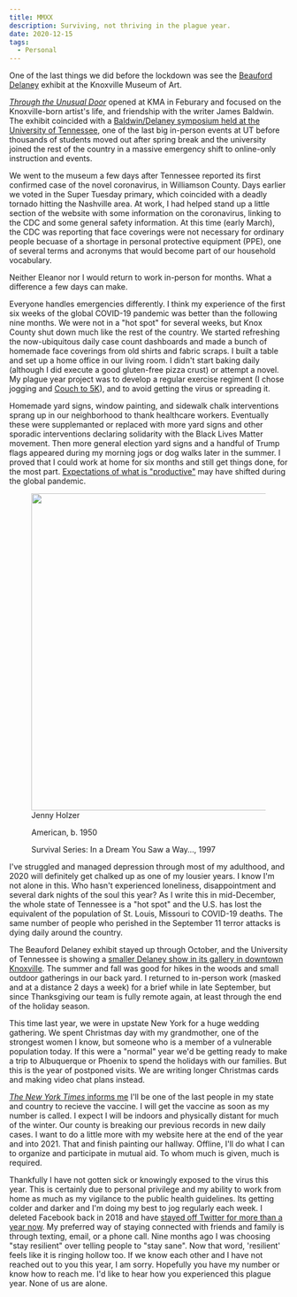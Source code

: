 ```yaml
---
title: MMXX
description: Surviving, not thriving in the plague year. 
date: 2020-12-15
tags:
  - Personal
---
```




One of the last things we did before the lockdown was see the [Beauford Delaney](https://en.wikipedia.org/wiki/Beauford_Delaney) exhibit at the Knoxville Museum of Art. 

[<i>Through the Unusual Door</i>](https://knoxart.org/exhibitions/beauford-delaney-and-james-baldwin-through-the-unusual-door/) opened at KMA in Feburary and focused on the Knoxville-born artist's life, and friendship with the writer James Baldwin. The exhibit coincided with a [Baldwin/Delaney symposium held at the University of Tennessee](https://baldwindelaney.org/), one of the last big in-person events at UT before thousands of students moved out after spring break and the university joined the rest of the country in a massive emergency shift to online-only instruction and events.

We went to the museum a few days after Tennessee reported its first confirmed case of the novel coronavirus, in Williamson County. Days earlier we voted in the Super Tuesday primary, which coincided with a deadly tornado hitting the Nashville area. At work, I had helped stand up a little section of the website with some information on the coronavirus, linking to the CDC and some general safety information. At this time (early March), the CDC was reporting that face coverings were not necessary for ordinary people becuase of a shortage in personal protective equipment (PPE), one of several terms and acronyms that would become part of our household vocabulary. 

Neither Eleanor nor I would return to work in-person for months. What a difference a few days can make.

Everyone handles emergencies differently. I think my experience of the first six weeks of the global COVID-19 pandemic was better than the following nine months. We were not in a "hot spot" for several weeks, but Knox County shut down much like the rest of the country. We started refreshing the now-ubiquitous daily case count dashboards and made a bunch of homemade face coverings from old shirts and fabric scraps. I built a table and set up a home office in our living room. I didn't start baking daily (although I did execute a good gluten-free pizza crust) or attempt a novel. My plague year project was to develop a regular exercise regiment (I chose jogging and [Couch to 5K](http://www.c25k.com/)), and to avoid getting the virus or spreading it.

Homemade yard signs, window painting, and sidewalk chalk interventions sprang up in our neighborhood to thank healthcare workers. Eventually these were supplemanted or replaced with more yard signs and other sporadic interventions declaring solidarity with the Black Lives Matter movement. Then more general election yard signs and a handful of Trump flags appeared during my morning jogs or dog walks later in the summer. I proved that I could work at home for six months and still get things done, for the most part. [Expectations of what is "productive"](https://oak.is/thinking/working-remotely-covid-19-principles/) may have shifted during the global pandemic.

<figure>
<img src="/img/post-images/2020-holzer-survival.jpg" loading="lazy" width="800" height="573">
<figcaption>Jenny Holzer

American, b. 1950

Survival Series: In a Dream You Saw a Way…, 1997</figcaption>
</figure>

I've struggled and managed depression through most of my adulthood, and 2020 will definitely get chalked up as one of my lousier years. I know I'm not alone in this. Who hasn't experienced loneliness, disappointment and several dark nights of the soul this year? As I write this in mid-December, the whole state of Tennessee is a "hot spot" and the U.S. has lost the equivalent of the population of St. Louis, Missouri to COVID-19 deaths. The same number of people who perished in the September 11 terror attacks is dying daily around the country. 

The Beauford Delaney exhibit stayed up through October, and the University of Tennessee is showing a [smaller Delaney show in its gallery in downtown Knoxville](https://downtown.utk.edu/). The summer and fall was good for hikes in the woods and small outdoor gatherings in our back yard. I returned to in-person work (masked and at a distance 2 days a week) for a brief while in late September, but since Thanksgiving our team is fully remote again, at least through the end of the holiday season.

This time last year, we were in upstate New York for a huge wedding gathering. We spent Christmas day with my grandmother, one of the strongest women I know, but someone who is a member of a vulnerable population today. If this were a "normal" year we'd be getting ready to make a trip to Albuquerque or Phoenix to spend the holidays with our families. But this is the year of postponed visits. We are writing longer Christmas cards and making video chat plans instead.

[<i>The New York Times</i> informs me](https://www.nytimes.com/interactive/2020/12/03/opinion/covid-19-vaccine-timeline.html) I'll be one of the last people in my state and country to recieve the vaccine. I will get the vaccine as soon as my number is called. I expect I will be indoors and physically distant for much of the winter. Our county is breaking our previous records in new daily cases. I want to do a little more with my website here at the end of the year and into 2021. That and finish painting our hallway. Offline, I'll do what I can to organize and participate in mutual aid. To whom much is given, much is required. 

Thankfully I have not gotten sick or knowingly exposed to the virus this year. This is certainly due to personal privilege and my ability to work from home as much as my vigilance to the public health guidelines. Its getting colder and darker and I'm doing my best to jog regularly each week. I deleted Facebook back in 2018 and have [stayed off Twitter for more than a year now](https://twitter.com/nsmsn/status/1167017184419307520). My preferred way of staying connected with friends and family is through texting, email, or a phone call. Nine months ago I was choosing "stay resilient" over telling people to "stay sane". Now that word, 'resilient' feels like it is ringing hollow too.  If we know each other and I have not reached out to you this year, I am sorry. Hopefully you have my number or know how to reach me. I'd like to hear how you experienced this plague year. None of us are alone.